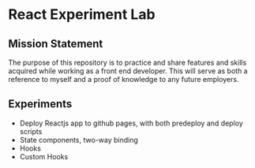 # React Experiment Lab

## Mission Statement

The purpose of this repository is to practice and share features and skills acquired while working as a front end developer. This will serve as both a reference to myself and a proof of knowledge to any future employers. 

## Experiments

- Deploy Reactjs app to github pages, with both predeploy and deploy scripts
- State components, two-way binding
- Hooks
- Custom Hooks
